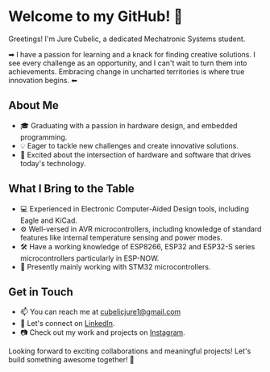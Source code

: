 # Welcome to my GitHub! 👋

Greetings! I'm Jure Cubelic, a dedicated Mechatronic Systems student. 


➡ I have a passion for learning and a knack for finding creative solutions. I see every challenge as an opportunity, and I can't wait to turn them into achievements. Embracing change in uncharted territories is where true innovation begins. ⬅

## About Me

- 🎓 Graduating with a passion in hardware design, and embedded programming.
- 💡 Eager to tackle new challenges and create innovative solutions.
- 🚀 Excited about the intersection of hardware and software that drives today's technology.


## What I Bring to the Table

- 💻 Experienced in Electronic Computer-Aided Design tools, including Eagle and KiCad.
- ⚙️ Well-versed in AVR microcontrollers, including knowledge of standard features like internal temperature sensing and power modes.
- 🛠 Have a working knowledge of ESP8266, ESP32 and ESP32-S series microcontrollers particularly in ESP-NOW.
- 🤖 Presently mainly working with STM32 microcontrollers.


## Get in Touch

- 📫 You can reach me at cubelicjure1@gmail.com
- 💼 Let's connect on [LinkedIn](https://www.linkedin.com/in/jure-cubelic-a3a880282).
- 📷 Check out my work and projects on [Instagram](https://www.instagram.com/cubeli27).

Looking forward to exciting collaborations and meaningful projects! Let's build something awesome together! 🚀

<img src="https://komarev.com/ghpvc/?username=cubeli27&style=flat-square&color=blue" alt=""/>
